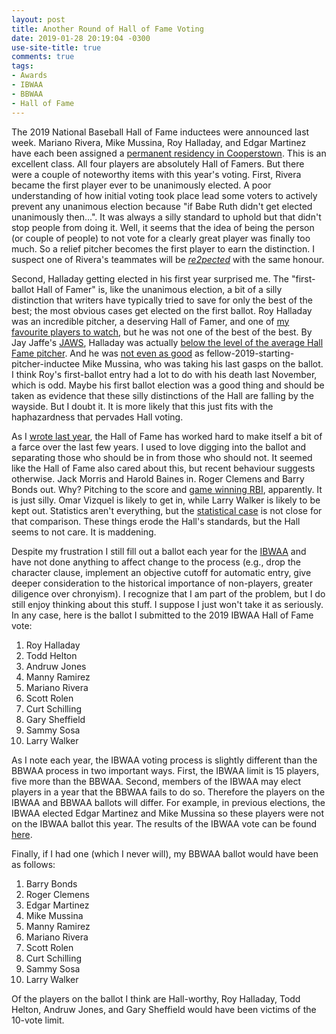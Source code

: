 ```yaml
---
layout: post
title: Another Round of Hall of Fame Voting
date: 2019-01-28 20:19:04 -0300
use-site-title: true
comments: true
tags:
- Awards
- IBWAA
- BBWAA
- Hall of Fame
---
```


The 2019 National Baseball Hall of Fame inductees were announced last week. Mariano Rivera, Mike Mussina, Roy Halladay, and Edgar Martinez have each been assigned a <a href = "https://bbwaa.com/19-hof/" target = "_blank">permanent residency in Cooperstown</a>. This is an excellent class. All four players are absolutely Hall of Famers. But there were a couple of noteworthy items with this year's voting. First, Rivera became the first player ever to be unanimously elected. A poor understanding of how initial voting took place lead some voters to actively prevent any unanimous election because "if Babe Ruth didn't get elected unanimously then...". It was always a silly standard to uphold but that didn't stop people from doing it. Well, it seems that the idea of being the person (or couple of people) to not vote for a clearly great player was finally too much. So a relief pitcher becomes the first player to earn the distinction. I suspect one of Rivera's teammates will be <a href = "https://www.youtube.com/watch?v=RqHNyyvfafE" target = "_blank"><i>re2pected</i></a> with the same honour.

Second, Halladay getting elected in his first year surprised me. The "first-ballot Hall of Famer" is, like the unanimous election, a bit of a silly distinction that writers have typically tried to save for only the best of the best; the most obvious cases get elected on the first ballot. Roy Halladay was an incredible pitcher, a deserving Hall of Famer, and one of <a href = "https://www.cteeter.ca/blog/2017-11-08-roy-halladay-fast-CG/" target = "_blank">my favourite players to watch</a>, but he was not one of the best of the best. By Jay Jaffe's <a href = "https://www.baseball-reference.com/about/jaws.shtml" target = "_blank">JAWS</a>, Halladay was actually <a href = "https://www.baseball-reference.com/leaders/jaws_P.shtml" target = "_blank">below the level of the average Hall Fame pitcher</a>. And he was <a href = "https://www.fangraphs.com/leaders.aspx?pos=all&stats=pit&lg=all&qual=0&type=8&season=2018&month=0&season1=1871&ind=0&team=0&rost=0&age=0&filter=&players=837,1303" target = "_blank">not even as good</a> as fellow-2019-starting-pitcher-inductee Mike Mussina, who was taking his last gasps on the ballot. I think Roy's first-ballot entry had a lot to do with his death last November, which is odd. Maybe his first ballot election was a good thing and should be taken as evidence that these silly distinctions of the Hall are falling by the wayside. But I doubt it. It is more likely that this just fits with the haphazardness that pervades Hall voting.

As I <a href = "https://www.cteeter.ca/blog/2018-01-23-ibwaa-hof-ballot-2018/" target = "_blank"> wrote last year</a>, the Hall of Fame has worked hard to make itself a bit of a farce over the last few years. I used to love digging into the ballot and separating those who should be in from those who should not. It seemed like the Hall of Fame also cared about this, but recent behaviour suggests otherwise. Jack Morris and Harold Baines in. Roger Clemens and Barry Bonds out. Why? Pitching to the score and <a href = "https://www.mlb.com/cut4/tony-la-russa-and-chris-russo-debate-harold-baines/c-301782986" target = "_blank">game winning RBI</a>, apparently. It is just silly. Omar Vizquel is likely to get in, while Larry Walker is likely to be kept out. Statistics aren't everything, but the <a href = "https://www.fangraphs.com/leaders.aspx?pos=all&stats=bat&lg=all&qual=0&type=8&season=2018&month=0&season1=1871&ind=0&team=0&rost=0&age=0&filter=&players=455,411" target = "_blank"> statistical case</a> is not close for that comparison. These things erode the Hall's standards, but the Hall seems to not care. It is maddening. 

Despite my frustration I still fill out a ballot each year for the <a href = "https://ibwaa.com/" target = "_blank"> IBWAA</a> and have not done anything to affect change to the process (e.g., drop the character clause, implement an objective cutoff for automatic entry, give deeper consideration to the historical importance of non-players, greater diligence over chronyism). I recognize that I am part of the problem, but I do still enjoy thinking about this stuff. I suppose I just won't take it as seriously. In any case, here is the ballot I submitted to the 2019 IBWAA Hall of Fame vote:

1. Roy Halladay
2. Todd Helton
3. Andruw Jones
4. Manny Ramirez
5. Mariano Rivera
6. Scott Rolen
7. Curt Schilling
8. Gary Sheffield
9. Sammy Sosa
10. Larry Walker

As I note each year, the IBWAA voting process is slightly different than the BBWAA process in two important ways. First, the IBWAA limit is 15 players, five more than the BBWAA. Second, members of the IBWAA may elect players in a year that the BBWAA fails to do so. Therefore the players on the IBWAA and BBWAA ballots will differ. For example, in previous elections, the IBWAA elected Edgar Martinez and Mike Mussina so these players were not on the IBWAA ballot this year. The results of the IBWAA vote can be found <a href = "https://ibwaa.com/ibwaa-selects-roy-halladay-mariano-rivera-in-2019-hall-of-fame-vote/" target = "_blank"> here</a>.

Finally, if I had one (which I never will), my BBWAA ballot would have been as follows:

1. Barry Bonds
2. Roger Clemens
3. Edgar Martinez
4. Mike Mussina
5. Manny Ramirez
6. Mariano Rivera
7. Scott Rolen
8. Curt Schilling
9. Sammy Sosa
10. Larry Walker

Of the players on the ballot I think are Hall-worthy, Roy Halladay, Todd Helton, Andruw Jones, and Gary Sheffield would have been victims of the 10-vote limit.